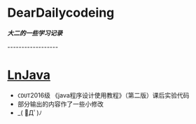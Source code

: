   DearDailycodeing
  ================
 **_大二的一些学习记录_**<br>

 ------------------<br>
 # [LnJava](https://github.com/anlance/anlance/tree/master/LnJava)
   * `CDUT`2016级 《java程序设计使用教程》（第二版）课后实验代码<br>
   * 部分输出的内容作了一些小修改<br>
   * _( ﾟДﾟ)ﾉ<br>

